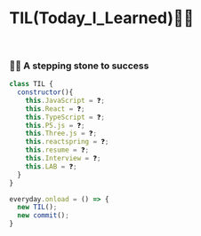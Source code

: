 # TIL(Today_I_Learned)🦸‍♂️

<br>

### 👨‍💻 A stepping stone to success

```js
class TIL {
  constructor(){
    this.JavaScript = ❓;
    this.React = ❓;
    this.TypeScript = ❓;
    this.P5.js = ❓;
    this.Three.js = ❓;
    this.reactspring = ❓;
    this.resume = ❓;
    this.Interview = ❓;
    this.LAB = ❓;
  }
}

everyday.onload = () => {
  new TIL();
  new commit();
}
```
